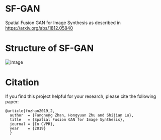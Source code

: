 # SF-GAN
Spatial Fusion GAN for Image Synthesis as described in https://arxiv.org/abs/1812.05840

# Structure of SF-GAN
![image](https://github.com/fnzhan/SF-GAN/blob/master/structure.png)

# Citation
If you find this project helpful for your research, please cite the following paper:
```
@article{fnzhan2019_2,
  author  = {Fangneng Zhan, Hongyuan Zhu and Shijian Lu},
  title   = {Spatial Fusion GAN for Image Synthesis},
  journal = {In CVPR},
  year    = {2019}
  }
```
